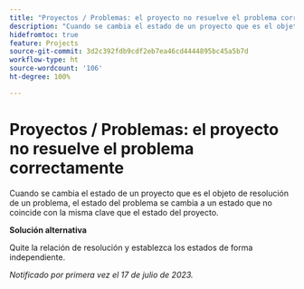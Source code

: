 ```yaml
---
title: "Proyectos / Problemas: el proyecto no resuelve el problema correctamente"
description: "Cuando se cambia el estado de un proyecto que es el objeto de resolución de un problema, el estado del problema se cambia a un estado que no coincide con la misma clave que el estado del proyecto."
hidefromtoc: true
feature: Projects
source-git-commit: 3d2c392fdb9cdf2eb7ea46cd4444895bc45a5b7d
workflow-type: ht
source-wordcount: '106'
ht-degree: 100%

---
```



# Proyectos / Problemas: el proyecto no resuelve el problema correctamente

Cuando se cambia el estado de un proyecto que es el objeto de resolución de un problema, el estado del problema se cambia a un estado que no coincide con la misma clave que el estado del proyecto.

**Solución alternativa**

Quite la relación de resolución y establezca los estados de forma independiente.

_Notificado por primera vez el 17 de julio de 2023._
